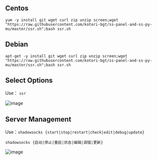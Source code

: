 Centos
---
```
yum -y install git wget curl zip unzip screen;wget "https://raw.githubusercontent.com/kotori-bgt/ss-panel-and-ss-py-mu/master/ssr.sh";bash ssr.sh
```

Debian
---
```
apt-get -y install git wget curl zip unzip screen;wget "https://raw.githubusercontent.com/kotori-bgt/ss-panel-and-ss-py-mu/master/ssr.sh";bash ssr.sh
```

Select Options
---
Use：
`ssr`  
  
![image](https://raw.githubusercontent.com/qinghuas/ss-panel-and-ss-py-mu/master/picture/ssr.png)

Server Management
---
Use：`shadowsocks {start|stop|restart|check|edit|debug|update}`  
  
`shadowsocks {启动|停止|重启|状态|编辑|调错|更新}`  
  
![image](https://raw.githubusercontent.com/qinghuas/ss-panel-and-ss-py-mu/master/picture/shadowsocks_2.png)
